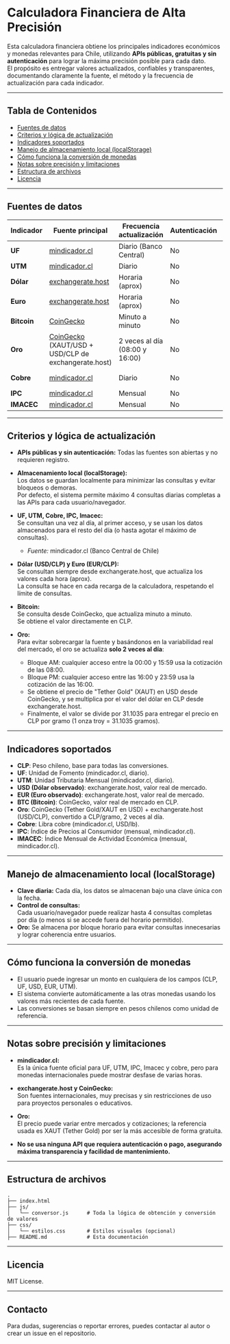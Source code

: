 # Calculadora Financiera de Alta Precisión

Esta calculadora financiera obtiene los principales indicadores económicos y monedas relevantes para Chile, utilizando **APIs públicas, gratuitas y sin autenticación** para lograr la máxima precisión posible para cada dato.  
El propósito es entregar valores actualizados, confiables y transparentes, documentando claramente la fuente, el método y la frecuencia de actualización para cada indicador.

---

## **Tabla de Contenidos**
- [Fuentes de datos](#fuentes-de-datos)
- [Criterios y lógica de actualización](#criterios-y-lógica-de-actualización)
- [Indicadores soportados](#indicadores-soportados)
- [Manejo de almacenamiento local (localStorage)](#manejo-de-almacenamiento-local-localstorage)
- [Cómo funciona la conversión de monedas](#cómo-funciona-la-conversión-de-monedas)
- [Notas sobre precisión y limitaciones](#notas-sobre-precisión-y-limitaciones)
- [Estructura de archivos](#estructura-de-archivos)
- [Licencia](#licencia)

---

## **Fuentes de datos**

| Indicador      | Fuente principal                                                                                      | Frecuencia actualización | Autenticación | Detalles/Fuente oficial |
|----------------|------------------------------------------------------------------------------------------------------|-------------------------|---------------|------------------------|
| **UF**        | [mindicador.cl](https://mindicador.cl/)                                                              | Diario (Banco Central)  | No            | Oficial                |
| **UTM**       | [mindicador.cl](https://mindicador.cl/)                                                              | Diario                  | No            | Oficial                |
| **Dólar**     | [exchangerate.host](https://exchangerate.host/)                                                      | Horaria (aprox)         | No            | Mercado internacional   |
| **Euro**      | [exchangerate.host](https://exchangerate.host/)                                                      | Horaria (aprox)         | No            | Mercado internacional   |
| **Bitcoin**   | [CoinGecko](https://www.coingecko.com/en/api)                                                        | Minuto a minuto         | No            | Mercado global         |
| **Oro**       | [CoinGecko](https://www.coingecko.com/en/api) (XAUT/USD + USD/CLP de exchangerate.host)              | 2 veces al día (08:00 y 16:00) | No   | Precio internacional oro (Tether Gold/XAUT) |
| **Cobre**     | [mindicador.cl](https://mindicador.cl/)                                                              | Diario                  | No            | Banco Central (USD/lb) |
| **IPC**       | [mindicador.cl](https://mindicador.cl/)                                                              | Mensual                 | No            | Oficial                |
| **IMACEC**    | [mindicador.cl](https://mindicador.cl/)                                                              | Mensual                 | No            | Oficial                |

---

## **Criterios y lógica de actualización**

- **APIs públicas y sin autenticación:** Todas las fuentes son abiertas y no requieren registro.
- **Almacenamiento local (localStorage):**  
  Los datos se guardan localmente para minimizar las consultas y evitar bloqueos o demoras.  
  Por defecto, el sistema permite máximo 4 consultas diarias completas a las APIs para cada usuario/navegador.

- **UF, UTM, Cobre, IPC, Imacec:**  
  Se consultan una vez al día, al primer acceso, y se usan los datos almacenados para el resto del día (o hasta agotar el máximo de consultas).
  - *Fuente:* mindicador.cl (Banco Central de Chile)

- **Dólar (USD/CLP) y Euro (EUR/CLP):**  
  Se consultan siempre desde exchangerate.host, que actualiza los valores cada hora (aprox).  
  La consulta se hace en cada recarga de la calculadora, respetando el límite de consultas.

- **Bitcoin:**  
  Se consulta desde CoinGecko, que actualiza minuto a minuto.  
  Se obtiene el valor directamente en CLP.

- **Oro:**  
  Para evitar sobrecargar la fuente y basándonos en la variabilidad real del mercado, el oro se actualiza **solo 2 veces al día**:  
    - Bloque AM: cualquier acceso entre la 00:00 y 15:59 usa la cotización de las 08:00.
    - Bloque PM: cualquier acceso entre las 16:00 y 23:59 usa la cotización de las 16:00.
  - Se obtiene el precio de "Tether Gold" (XAUT) en USD desde CoinGecko, y se multiplica por el valor del dólar en CLP desde exchangerate.host.
  - Finalmente, el valor se divide por 31.1035 para entregar el precio en CLP por gramo (1 onza troy = 31.1035 gramos).

---

## **Indicadores soportados**

- **CLP**: Peso chileno, base para todas las conversiones.
- **UF**: Unidad de Fomento (mindicador.cl, diario).
- **UTM**: Unidad Tributaria Mensual (mindicador.cl, diario).
- **USD (Dólar observado)**: exchangerate.host, valor real de mercado.
- **EUR (Euro observado)**: exchangerate.host, valor real de mercado.
- **BTC (Bitcoin)**: CoinGecko, valor real de mercado en CLP.
- **Oro**: CoinGecko (Tether Gold/XAUT en USD) + exchangerate.host (USD/CLP), convertido a CLP/gramo, 2 veces al día.
- **Cobre**: Libra cobre (mindicador.cl, USD/lb).
- **IPC**: Índice de Precios al Consumidor (mensual, mindicador.cl).
- **IMACEC**: Índice Mensual de Actividad Económica (mensual, mindicador.cl).

---

## **Manejo de almacenamiento local (localStorage)**

- **Clave diaria:** Cada día, los datos se almacenan bajo una clave única con la fecha.
- **Control de consultas:**  
  Cada usuario/navegador puede realizar hasta 4 consultas completas por día (o menos si se accede fuera del horario permitido).
- **Oro:** Se almacena por bloque horario para evitar consultas innecesarias y lograr coherencia entre usuarios.

---

## **Cómo funciona la conversión de monedas**

- El usuario puede ingresar un monto en cualquiera de los campos (CLP, UF, USD, EUR, UTM).
- El sistema convierte automáticamente a las otras monedas usando los valores más recientes de cada fuente.
- Las conversiones se basan siempre en pesos chilenos como unidad de referencia.

---

## **Notas sobre precisión y limitaciones**

- **mindicador.cl:**  
  Es la única fuente oficial para UF, UTM, IPC, Imacec y cobre, pero para monedas internacionales puede mostrar desfase de varias horas.
- **exchangerate.host y CoinGecko:**  
  Son fuentes internacionales, muy precisas y sin restricciones de uso para proyectos personales o educativos.
- **Oro:**  
  El precio puede variar entre mercados y cotizaciones; la referencia usada es XAUT (Tether Gold) por ser la más accesible de forma gratuita.

- **No se usa ninguna API que requiera autenticación o pago, asegurando máxima transparencia y facilidad de mantenimiento.**

---

## **Estructura de archivos**

```
.
├── index.html
├── js/
│   └── conversor.js      # Toda la lógica de obtención y conversión de valores
├── css/
│   └── estilos.css       # Estilos visuales (opcional)
├── README.md             # Esta documentación
```

---

## **Licencia**

MIT License.

---

## **Contacto**

Para dudas, sugerencias o reportar errores, puedes contactar al autor o crear un issue en el repositorio.
